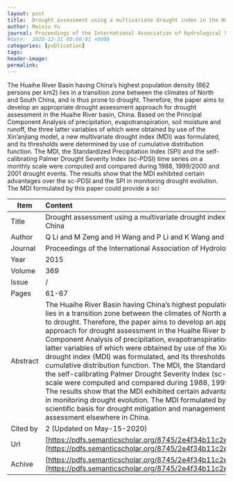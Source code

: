 ```yaml
---
layout: post
title:  Drought assessment using a multivariate drought index in the Huaihe River basin of Eastern China
author: Meixiu Yu
journal: Proceedings of the International Association of Hydrological Sciences
#date:  2020-12-31 00:00:01 +0000
categories: [publication]
tags: 
header-image: 
permalink: 
---
```

The Huaihe River Basin having China’s highest population density (662 persons per km2) lies in a transition zone between the climates of North and South China, and is thus prone to drought. Therefore, the paper aims to develop an appropriate drought assessment approach for drought assessment in the Huaihe River basin, China. Based on the Principal Component Analysis of precipitation, evapotranspiration, soil moisture and runoff, the three latter variables of which were obtained by use of the Xin’anjiang model, a new multivariate drought index (MDI) was formulated, and its thresholds were determined by use of cumulative distribution function. The MDI, the Standardized Precipitation Index (SPI) and the self-calibrating Palmer Drought Severity Index (sc-PDSI) time series on a monthly scale were computed and compared during 1988, 1999/2000 and 2001 drought events. The results show that the MDI exhibited certain advantages over the sc-PDSI and the SPI in monitoring drought evolution. The MDI formulated by this paper could provide a sci
<!--the above is the excerpt-->
<!--more-->
<!--the following is the text-->


| Item           | Content    |
| ---------------|:------------|
| Title          | Drought assessment using a multivariate drought index in the Huaihe River basin of Eastern China     |
| Author         | Q Li and M Zeng and H Wang and P Li and K Wang and M Yu    |
| Journal        | Proceedings of the International Association of Hydrological Sciences   |
| Year           | 2015      |
| Volume         | 369	   |
| Issue          | /	   |
| Pages          | 61-67	   |
| Abstract       | The Huaihe River Basin having China’s highest population density (662 persons per km2) lies in a transition zone between the climates of North and South China, and is thus prone to drought. Therefore, the paper aims to develop an appropriate drought assessment approach for drought assessment in the Huaihe River basin, China. Based on the Principal Component Analysis of precipitation, evapotranspiration, soil moisture and runoff, the three latter variables of which were obtained by use of the Xin’anjiang model, a new multivariate drought index (MDI) was formulated, and its thresholds were determined by use of cumulative distribution function. The MDI, the Standardized Precipitation Index (SPI) and the self-calibrating Palmer Drought Severity Index (sc-PDSI) time series on a monthly scale were computed and compared during 1988, 1999/2000 and 2001 drought events. The results show that the MDI exhibited certain advantages over the sc-PDSI and the SPI in monitoring drought evolution. The MDI formulated by this paper could provide a scientific basis for drought mitigation and management, and references for drought assessment elsewhere in China.	 |
| Cited by			 | 2 (Updated on May-15-2020)   |
| Url  					 | [https://pdfs.semanticscholar.org/8745/2e4f34b11c2ef34a7fe0f6dd070735168651.pdf](https://pdfs.semanticscholar.org/8745/2e4f34b11c2ef34a7fe0f6dd070735168651.pdf)		   |
| Achive 	       | [https://pdfs.semanticscholar.org/8745/2e4f34b11c2ef34a7fe0f6dd070735168651.pdf](https://pdfs.semanticscholar.org/8745/2e4f34b11c2ef34a7fe0f6dd070735168651.pdf)		 |

